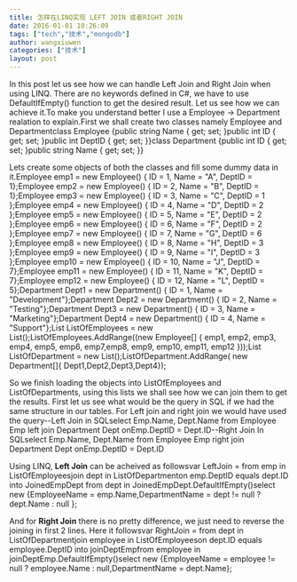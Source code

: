 ```yaml
---
title: 怎样在LINQ实现 LEFT JOIN 或者RIGHT JOIN
date: 2016-01-01 10:26:09
tags: ["tech","技术","mongodb"]
author: wangxiuwen
categories: ["技术"]
layout: post
---
```


In this post let us see how we can handle Left Join and Right Join when using LINQ. There are no keywords defined in C#, we have to use DefaultIfEmpty() function to get the desired result.
Let us see how we can achieve it.To make you understand better I use a Employee -> Department realation to explain.First we shall create two classes namely Employee and Departmentclass Employee    {public string Name { get; set; }public int ID { get; set; }public int DeptID { get; set; }}class Department    {public int ID { get; set; }public string Name { get; set; }}

 Lets create some objects of both the classes and fill some dummy data in it.Employee emp1 = new Employee() { ID = 1, Name = "A", DeptID = 1};Employee emp2 = new Employee() { ID = 2, Name = "B", DeptID = 1};Employee emp3 = new Employee() { ID = 3, Name = "C", DeptID = 1 };Employee emp4 = new Employee() { ID = 4, Name = "D", DeptID = 2 };Employee emp5 = new Employee() { ID = 5, Name = "E", DeptID = 2 };Employee emp6 = new Employee() { ID = 6, Name = "F", DeptID = 2 };Employee emp7 = new Employee() { ID = 7, Name = "G", DeptID = 6 };Employee emp8 = new Employee() { ID = 8, Name = "H", DeptID = 3 };Employee emp9 = new Employee() { ID = 9, Name = "I", DeptID = 3 };Employee emp10 = new Employee() { ID = 10, Name = "J", DeptID = 7};Employee emp11 = new Employee() { ID = 11, Name = "K", DeptID = 7};Employee emp12 = new Employee() { ID = 12, Name = "L", DeptID = 5};Department Dept1 = new Department() { ID = 1, Name = "Development"};Department Dept2 = new Department() { ID = 2, Name = "Testing"};Department Dept3 = new Department() { ID = 3, Name = "Marketing"};Department Dept4 = new Department() { ID = 4, Name = "Support"};List<Employee> ListOfEmployees = new List<Employee>();ListOfEmployees.AddRange((new Employee[] { emp1, emp2, emp3, emp4, emp5, emp6, emp7,emp8, emp9, emp10, emp11, emp12 }));List<Department> ListOfDepartment = new List<Department>();ListOfDepartment.AddRange( new Department[]{ Dept1,Dept2,Dept3,Dept4});

 So we finish loading the objects into ListOfEmployees and ListOfDepartments, using this lists we shall see how we can join them to get the results.
First let us see what would be the query in SQL if we had the same structure in our tables.
For Left join and right join we would have used the query--Left Join in SQLselect Emp.Name, Dept.Name from Employee Emp left join Department Dept onEmp.DeptID = Dept.ID--Right Join In SQLselect Emp.Name, Dept.Name from Employee Emp right join Department Dept onEmp.DeptID = Dept.ID

 Using LINQ, **Left Join** can be acheived as followsvar LeftJoin = from emp in ListOfEmployeesjoin dept in ListOfDepartmenton emp.DeptID equals dept.ID into JoinedEmpDept from dept in JoinedEmpDept.DefaultIfEmpty()select new                          {EmployeeName = emp.Name,DepartmentName = dept != null ? dept.Name : null                          };

 And for **Right Join** there is no pretty difference, we just need to reverse the joining in first 2 lines. Here it followsvar RightJoin = from dept in ListOfDepartmentjoin employee in ListOfEmployeeson dept.ID equals employee.DeptID into joinDeptEmpfrom employee in joinDeptEmp.DefaultIfEmpty()select new                            {EmployeeName = employee != null ? employee.Name : null,DepartmentName = dept.Name};

